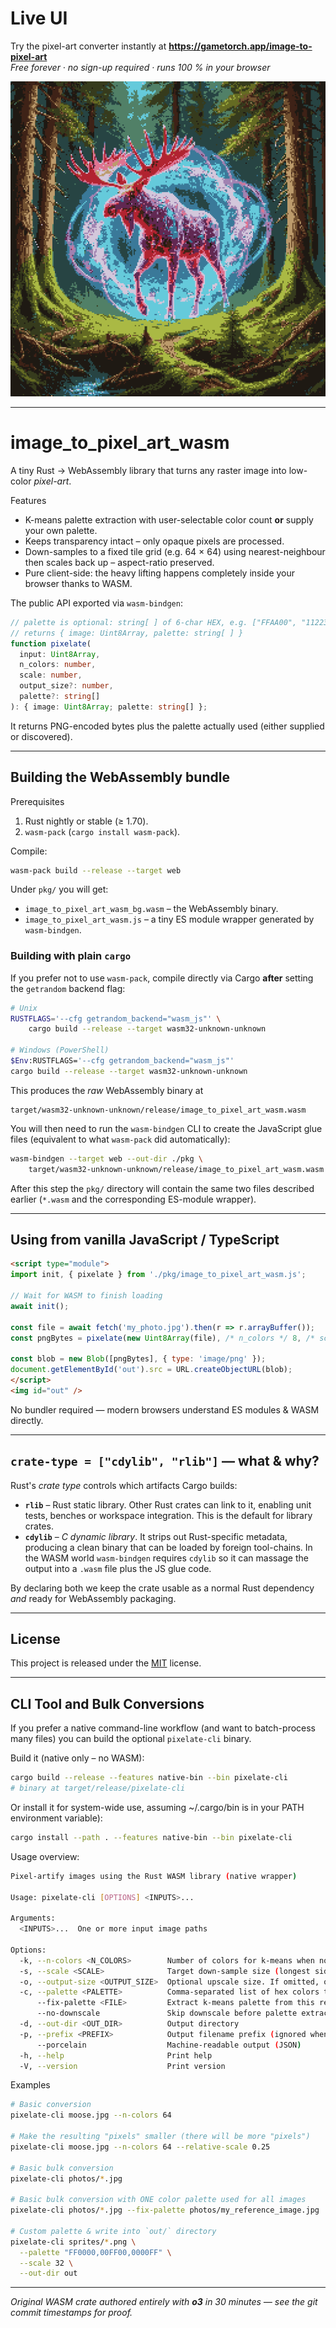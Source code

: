 # Live UI

Try the pixel-art converter instantly at **https://gametorch.app/image-to-pixel-art**  
*Free forever · no sign-up required · runs 100 % in your browser*

![Spirit Moose](spirit_moose.png)

---

# image_to_pixel_art_wasm

A tiny Rust → WebAssembly library that turns any raster image into low-color *pixel-art*.

Features
- K-means palette extraction with user-selectable color count **or** supply your own palette.
- Keeps transparency intact – only opaque pixels are processed.
- Down-samples to a fixed tile grid (e.g. 64 × 64) using nearest-neighbour then scales back up – aspect-ratio preserved.
- Pure client-side: the heavy lifting happens completely inside your browser thanks to WASM.

The public API exported via `wasm-bindgen`:
```ts
// palette is optional: string[ ] of 6-char HEX, e.g. ["FFAA00", "112233"]
// returns { image: Uint8Array, palette: string[ ] }
function pixelate(
  input: Uint8Array,
  n_colors: number,
  scale: number,
  output_size?: number,
  palette?: string[]
): { image: Uint8Array; palette: string[] };
```
It returns PNG-encoded bytes plus the palette actually used (either supplied or discovered).

---

## Building the WebAssembly bundle

Prerequisites
1. Rust nightly or stable (≥ 1.70).
2. `wasm-pack` (`cargo install wasm-pack`).

Compile:
```bash
wasm-pack build --release --target web
```
Under `pkg/` you will get:
* `image_to_pixel_art_wasm_bg.wasm` – the WebAssembly binary.
* `image_to_pixel_art_wasm.js` – a tiny ES module wrapper generated by `wasm-bindgen`.

### Building with plain `cargo`

If you prefer not to use `wasm-pack`, compile directly via Cargo **after** setting
the `getrandom` backend flag:

```bash
# Unix
RUSTFLAGS='--cfg getrandom_backend="wasm_js"' \
    cargo build --release --target wasm32-unknown-unknown

# Windows (PowerShell)
$Env:RUSTFLAGS='--cfg getrandom_backend="wasm_js"'
cargo build --release --target wasm32-unknown-unknown
```

This produces the *raw* WebAssembly binary at

```
target/wasm32-unknown-unknown/release/image_to_pixel_art_wasm.wasm
```

You will then need to run the `wasm-bindgen` CLI to create the JavaScript glue
files (equivalent to what `wasm-pack` did automatically):

```bash
wasm-bindgen --target web --out-dir ./pkg \
    target/wasm32-unknown-unknown/release/image_to_pixel_art_wasm.wasm
```
After this step the `pkg/` directory will contain the same two files described
earlier (`*.wasm` and the corresponding ES-module wrapper).

---

## Using from vanilla JavaScript / TypeScript

```html
<script type="module">
import init, { pixelate } from './pkg/image_to_pixel_art_wasm.js';

// Wait for WASM to finish loading
await init();

const file = await fetch('my_photo.jpg').then(r => r.arrayBuffer());
const pngBytes = pixelate(new Uint8Array(file), /* n_colors */ 8, /* scale */ 64);

const blob = new Blob([pngBytes], { type: 'image/png' });
document.getElementById('out').src = URL.createObjectURL(blob);
</script>
<img id="out" />
```
No bundler required — modern browsers understand ES modules & WASM directly.

---

## `crate-type = ["cdylib", "rlib"]` — what & why?

Rust's *crate type* controls which artifacts Cargo builds:

* **`rlib`** – Rust static library. Other Rust crates can link to it, enabling unit tests, benches or workspace integration. This is the default for library crates.
* **`cdylib`** – *C dynamic library*. It strips out Rust-specific metadata, producing a clean binary that can be loaded by foreign tool-chains. In the WASM world `wasm-bindgen` requires `cdylib` so it can massage the output into a `.wasm` file plus the JS glue code.

By declaring both we keep the crate usable as a normal Rust dependency *and* ready for WebAssembly packaging.

---

## License

This project is released under the [MIT](LICENSE) license. 

---

## CLI Tool and Bulk Conversions

If you prefer a native command-line workflow (and want to batch-process many files) you can build the optional `pixelate-cli` binary.

Build it (native only – no WASM):
```bash
cargo build --release --features native-bin --bin pixelate-cli
# binary at target/release/pixelate-cli
```

Or install it for system-wide use, assuming ~/.cargo/bin is in your PATH environment variable):
```bash
cargo install --path . --features native-bin --bin pixelate-cli
```

Usage overview:
```bash
Pixel-artify images using the Rust WASM library (native wrapper)

Usage: pixelate-cli [OPTIONS] <INPUTS>...

Arguments:
  <INPUTS>...  One or more input image paths

Options:
  -k, --n-colors <N_COLORS>        Number of colors for k-means when no custom palette is provided [default: 8]
  -s, --scale <SCALE>              Target down-sample size (longest side) [default: 64]
  -o, --output-size <OUTPUT_SIZE>  Optional upscale size. If omitted, original dimensions are used
  -c, --palette <PALETTE>          Comma-separated list of hex colors to use as palette (skip k-means)
      --fix-palette <FILE>         Extract k-means palette from this reference image, then apply to inputs
      --no-downscale               Skip downscale before palette extraction
  -d, --out-dir <OUT_DIR>          Output directory
  -p, --prefix <PREFIX>            Output filename prefix (ignored when --out-dir supplied) [default: pixelated_]
      --porcelain                  Machine-readable output (JSON)
  -h, --help                       Print help
  -V, --version                    Print version
```

Examples
```bash
# Basic conversion
pixelate-cli moose.jpg --n-colors 64

# Make the resulting "pixels" smaller (there will be more "pixels")
pixelate-cli moose.jpg --n-colors 64 --relative-scale 0.25

# Basic bulk conversion
pixelate-cli photos/*.jpg

# Basic bulk conversion with ONE color palette used for all images
pixelate-cli photos/*.jpg --fix-palette photos/my_reference_image.jpg

# Custom palette & write into `out/` directory
pixelate-cli sprites/*.png \
  --palette "FF0000,00FF00,0000FF" \
  --scale 32 \
  --out-dir out
```

---

*Original WASM crate authored entirely with **o3** in 30 minutes — see the git commit timestamps for proof.*
